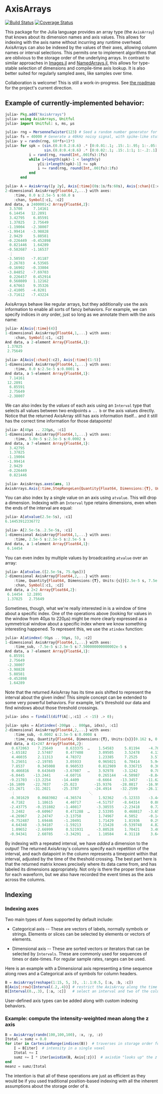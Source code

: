 # AxisArrays

[![Build Status](https://travis-ci.org/JuliaArrays/AxisArrays.jl.svg?branch=master)](https://travis-ci.org/JuliaArrays/AxisArrays.jl) [![Coverage Status](https://coveralls.io/repos/github/JuliaArrays/AxisArrays.jl/badge.svg?branch=master)](https://coveralls.io/github/JuliaArrays/AxisArrays.jl?branch=master)

This package for the Julia language provides an array type (the `AxisArray`) that knows about its dimension names and axis values.
This allows for indexing with the axis name without incurring any runtime overhead.
AxisArrays can also be indexed by the values of their axes, allowing column names or interval selections.
This permits one to implement algorithms that are oblivious to the storage order of the underlying arrays.
In contrast to similar approaches in [Images.jl](https://github.com/timholy/Images.jl) and [NamedArrays.jl](https://github.com/davidavdav/NamedArrays), this allows for type-stable selection of dimensions and compile-time axis lookup.  It is also better suited for regularly sampled axes, like samples over time.

Collaboration is welcome! This is still a work-in-progress. See [the roadmap](https://github.com/JuliaArrays/AxisArrays.jl/issues/7) for the project's current direction.

## Example of currently-implemented behavior:

```julia
julia> Pkg.add("AxisArrays")
julia> using AxisArrays, Unitful
julia> import Unitful: s, ms, µs

julia> rng = MersenneTwister(123) # Seed a random number generator for repeatable examples
julia> fs = 40000 # Generate a 40kHz noisy signal, with spike-like stuff added for testing
julia> y = randn(rng, 60*fs+1)*3
julia> for spk = (sin.(0.8:0.2:8.6) .* [0:0.01:.1; .15:.1:.95; 1:-.05:.05] .* 50,
                  sin.(0.8:0.4:8.6) .* [0:0.02:.1; .15:.1:1; 1:-.2:.1] .* 50)
           i = rand(rng, round(Int,.001fs):1fs)
           while i+length(spk)-1 < length(y)
               y[i:i+length(spk)-1] += spk
               i += rand(rng, round(Int,.001fs):1fs)
           end
       end

julia> A = AxisArray([y 2y], Axis{:time}(0s:1s/fs:60s), Axis{:chan}([:c1, :c2]))
2-dimensional AxisArray{Float64,2,...} with axes:
    :time, 0.0 s:2.5e-5 s:60.0 s
    :chan, Symbol[:c1, :c2]
And data, a 2400001×2 Array{Float64,2}:
  3.5708     7.14161
  6.14454   12.2891  
  3.42795    6.85591
  1.37825    2.75649
 -1.19004   -2.38007
 -1.99414   -3.98828
  2.9429     5.88581
 -0.226449  -0.452898
  0.821446   1.64289
 -0.582687  -1.16537
  ⋮                  
 -3.50593   -7.01187
  2.26783    4.53565
 -0.16902   -0.33804
 -3.84852   -7.69703
  0.226457   0.452914
  0.560809   1.12162
  4.67663    9.35326
 -2.41005   -4.8201  
 -3.71612   -7.43224
```

AxisArrays behave like regular arrays, but they additionally use the axis
information to enable all sorts of fancy behaviors. For example, we can specify
indices in *any* order, just so long as we annotate them with the axis name:

```julia
julia> A[Axis{:time}(4)]
1-dimensional AxisArray{Float64,1,...} with axes:
    :chan, Symbol[:c1, :c2]
And data, a 2-element Array{Float64,1}:
 1.37825
 2.75649

julia> A[Axis{:chan}(:c2), Axis{:time}(1:5)]
1-dimensional AxisArray{Float64,1,...} with axes:
    :time, 0.0 s:2.5e-5 s:0.0001 s
And data, a 5-element Array{Float64,1}:
  7.14161
 12.2891
  6.85591
  2.75649
 -2.38007
```

We can also index by the *values* of each axis using an `Interval` type that
selects all values between two endpoints `a .. b` or the axis values directly.
Notice that the returned AxisArray still has axis information itself... and it
still has the correct time information for those datapoints!

```julia
julia> A[40µs .. 220µs, :c1]
1-dimensional AxisArray{Float64,1,...} with axes:
    :time, 5.0e-5 s:2.5e-5 s:0.0002 s
And data, a 7-element Array{Float64,1}:
  3.42795
  1.37825
 -1.19004
 -1.99414
  2.9429  
 -0.226449
  0.821446

julia> AxisArrays.axes(ans, 1)
AxisArrays.Axis{:time,StepRangeLen{Quantity{Float64, Dimensions:{𝐓}, Units:{s}},Base.TwicePrecision{Quantity{Float64, Dimensions:{𝐓}, Units:{s}}},Base.TwicePrecision{Quantity{Float64, Dimensions:{𝐓}, Units:{s}}}}}(5.0e-5 s:2.5e-5 s:0.0002 s)
```

You can also index by a single value on an axis using `atvalue`. This will drop
a dimension. Indexing with an `Interval` type retains dimensions, even
when the ends of the interval are equal:

```julia
julia> A[atvalue(2.5e-5s), :c1]
6.14453912336772

julia> A[2.5e-5s..2.5e-5s, :c1]
1-dimensional AxisArray{Float64,1,...} with axes:
    :time, 2.5e-5 s:2.5e-5 s:2.5e-5 s
And data, a 1-element Array{Float64,1}:
 6.14454
```

You can even index by multiple values by broadcasting `atvalue` over an array:

```julia
julia> A[atvalue.([2.5e-5s, 75.0µs])]
2-dimensional AxisArray{Float64,2,...} with axes:
    :time, Quantity{Float64, Dimensions:{𝐓}, Units:{s}}[2.5e-5 s, 7.5e-5 s]
    :chan, Symbol[:c1, :c2]
And data, a 2×2 Array{Float64,2}:
 6.14454  12.2891
 1.37825   2.75649
```

Sometimes, though, what we're really interested in is a window of time about a
specific index. One of the operations above (looking for values in the window from 40µs
to 220µs) might be more clearly expressed as a symmetrical window about a
specific index where we know something interesting happened. To represent this,
we use the `atindex` function:

```julia
julia> A[atindex(-90µs .. 90µs, 5), :c2]
1-dimensional AxisArray{Float64,1,...} with axes:
    :time_sub, -7.5e-5 s:2.5e-5 s:7.500000000000002e-5 s
And data, a 7-element Array{Float64,1}:
  6.85591
  2.75649
 -2.38007
 -3.98828
  5.88581
 -0.452898
  1.64289
```

Note that the returned AxisArray has its time axis shifted to represent the
interval about the given index!  This simple concept can be extended to some
very powerful behaviors. For example, let's threshold our data and find windows
about those threshold crossings.

```julia
julia> idxs = findall(diff(A[:,:c1] .< -15) .> 0);

julia> spks = A[atindex(-200µs .. 800µs, idxs), :c1]
2-dimensional AxisArray{Float64,2,...} with axes:
    :time_sub, -0.0002 s:2.5e-5 s:0.0008 s
    :time_rep, Quantity{Float64, Dimensions:{𝐓}, Units:{s}}[0.162 s, 0.20045 s, 0.28495 s, 0.530325 s, 0.821725 s, 1.0453 s, 1.11967 s, 1.1523 s, 1.22085 s, 1.6253 s  …  57.0094 s, 57.5818 s, 57.8716 s, 57.8806 s, 58.4353 s, 58.7041 s, 59.1015 s, 59.1783 s, 59.425 s, 59.5657 s]
And data, a 41×247 Array{Float64,2}:
   0.672063    7.25649      0.633375  …    1.54583     5.81194    -4.706
  -1.65182     2.57487      0.477408       3.09505     3.52478     4.13037
   4.46035     2.11313      4.78372        1.23385     7.2525      3.57485
   5.25651    -2.19785      3.05933        0.965021    6.78414     5.94854
   7.8537      0.345008     0.960533       0.812989    0.336715    0.303909
   0.466816    0.643649    -3.67087   …    3.92978    -3.1242      0.789722
  -6.0445    -13.2441      -4.60716        0.265144   -4.50987    -8.84897
  -9.21703   -13.2254     -14.4409        -8.6664    -13.3457    -11.6213
 -16.1809    -22.7037     -25.023        -15.9376    -28.0817    -16.996
 -23.2671    -31.2021     -25.3787       -24.4914    -32.2599    -26.1118
   ⋮                                  ⋱                ⋮
  -0.301629    0.0683982   -4.36574        1.92362    -5.12333    -3.4431
   4.7182      1.18615      4.40717       -4.51757    -8.64314     0.0800021
  -2.43775    -0.151882    -1.40817       -3.38555    -2.23418     0.728549
   3.2482     -0.60967      0.471288  …    2.53395     0.468817   -3.65905
  -4.26967     2.24747     -3.13758        1.74967     4.5052     -0.145357
  -0.752487    1.69446     -1.20491        1.71429     1.81936     0.290158
   4.64348    -3.94187     -1.59213        7.15428    -0.539748    4.82309
   1.09652    -2.66999      0.521931      -3.80528     1.70421     3.40583
  -0.94341     2.60785     -3.34291   …    1.10584     4.31118     3.6404
```

By indexing with a repeated interval, we have *added* a dimension to the
output! The returned AxisArray's columns specify each repetition of the
interval, and each datapoint in the column represents a timepoint within that
interval, adjusted by the time of the theshold crossing. The best part here
is that the returned matrix knows precisely where its data came from, and has
labeled its dimensions appropriately. Not only is there the proper time
base for each waveform, but we also have recorded the event times as the axis
across the columns.

## Indexing

### Indexing axes

Two main types of Axes supported by default include:

* Categorical axis -- These are vectors of labels, normally symbols or
  strings. Elements or slices can be selected by elements or vectors
  of elements.

* Dimensional axis -- These are sorted vectors or iterators that can
  be selected by `Intervals`. These are commonly used for sequences of
  times or date-times. For regular sample rates, ranges can be used.

Here is an example with a Dimensional axis representing a time
sequence along rows and a Categorical axis of symbols for column
headers.

```julia
B = AxisArray(reshape(1:15, 5, 3), .1:.1:0.5, [:a, :b, :c])
B[Axis{:row}(Interval(.2,.4))] # restrict the AxisArray along the time axis
B[Interval(0.,.3), [:a, :c]]   # select an interval and two of the columns
```

User-defined axis types can be added along with custom indexing
behaviors.

### Example: compute the intensity-weighted mean along the z axis
```julia
B = AxisArray(randn(100,100,100), :x, :y, :z)
Itotal = sumz = 0.0
for iter in CartesianRange(indices(B))  # traverses in storage order for cache efficiency
    I = B[iter]  # intensity in a single voxel
    Itotal += I
    sumz += I * iter[axisdim(B, Axis{:z})]  # axisdim "looks up" the z dimension
end
meanz = sumz/Itotal
```

The intention is that all of these operations are just as efficient as they would be if you used traditional position-based indexing with all the inherent assumptions about the storage order of `B`.
